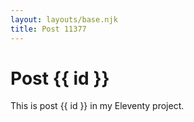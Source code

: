 ```yaml
---
layout: layouts/base.njk
title: Post 11377
---
```


# Post {{ id }}

This is post {{ id }} in my Eleventy project.
